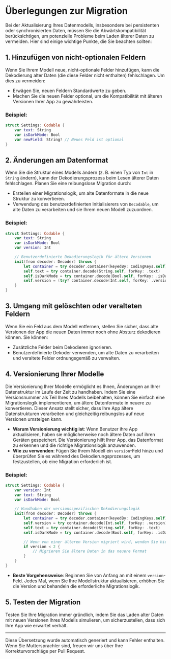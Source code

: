 # Überlegungen zur Migration

Bei der Aktualisierung Ihres Datenmodells, insbesondere bei persistenten oder synchronisierten Daten, müssen Sie die Abwärtskompatibilität berücksichtigen, um potenzielle Probleme beim Laden älterer Daten zu vermeiden. Hier sind einige wichtige Punkte, die Sie beachten sollten:

## 1. Hinzufügen von nicht-optionalen Feldern
Wenn Sie Ihrem Modell neue, nicht-optionale Felder hinzufügen, kann die Dekodierung alter Daten (die diese Felder nicht enthalten) fehlschlagen. Um dies zu vermeiden:
- Erwägen Sie, neuen Feldern Standardwerte zu geben.
- Machen Sie die neuen Felder optional, um die Kompatibilität mit älteren Versionen Ihrer App zu gewährleisten.

### Beispiel:
```swift
struct Settings: Codable {
    var text: String
    var isDarkMode: Bool
    var newField: String? // Neues Feld ist optional
}
```

## 2. Änderungen am Datenformat
Wenn Sie die Struktur eines Modells ändern (z. B. einen Typ von `Int` in `String` ändern), kann der Dekodierungsprozess beim Lesen älterer Daten fehlschlagen. Planen Sie eine reibungslose Migration durch:
- Erstellen einer Migrationslogik, um alte Datenformate in die neue Struktur zu konvertieren.
- Verwendung des benutzerdefinierten Initialisierers von `Decodable`, um alte Daten zu verarbeiten und sie Ihrem neuen Modell zuzuordnen.

### Beispiel:
```swift
struct Settings: Codable {
    var text: String
    var isDarkMode: Bool
    var version: Int

    // Benutzerdefinierte Dekodierungslogik für ältere Versionen
    init(from decoder: Decoder) throws {
        let container = try decoder.container(keyedBy: CodingKeys.self)
        self.text = try container.decode(String.self, forKey: .text)
        self.isDarkMode = try container.decode(Bool.self, forKey: .isDarkMode)
        self.version = (try? container.decode(Int.self, forKey: .version)) ?? 1 // Standard für ältere Daten
    }
}
```

## 3. Umgang mit gelöschten oder veralteten Feldern
Wenn Sie ein Feld aus dem Modell entfernen, stellen Sie sicher, dass alte Versionen der App die neuen Daten immer noch ohne Absturz dekodieren können. Sie können:
- Zusätzliche Felder beim Dekodieren ignorieren.
- Benutzerdefinierte Dekoder verwenden, um alte Daten zu verarbeiten und veraltete Felder ordnungsgemäß zu verwalten.

## 4. Versionierung Ihrer Modelle

Die Versionierung Ihrer Modelle ermöglicht es Ihnen, Änderungen an Ihrer Datenstruktur im Laufe der Zeit zu handhaben. Indem Sie eine Versionsnummer als Teil Ihres Modells beibehalten, können Sie einfach eine Migrationslogik implementieren, um ältere Datenformate in neuere zu konvertieren. Dieser Ansatz stellt sicher, dass Ihre App ältere Datenstrukturen verarbeiten und gleichzeitig reibungslos auf neue Versionen umsteigen kann.

- **Warum Versionierung wichtig ist**: Wenn Benutzer ihre App aktualisieren, haben sie möglicherweise noch ältere Daten auf ihren Geräten gespeichert. Die Versionierung hilft Ihrer App, das Datenformat zu erkennen und die richtige Migrationslogik anzuwenden.
- **Wie zu verwenden**: Fügen Sie Ihrem Modell ein `version`-Feld hinzu und überprüfen Sie es während des Dekodierungsprozesses, um festzustellen, ob eine Migration erforderlich ist.

### Beispiel:
```swift
struct Settings: Codable {
    var version: Int
    var text: String
    var isDarkMode: Bool

    // Handhaben der versionsspezifischen Dekodierungslogik
    init(from decoder: Decoder) throws {
        let container = try decoder.container(keyedBy: CodingKeys.self)
        self.version = try container.decode(Int.self, forKey: .version)
        self.text = try container.decode(String.self, forKey: .text)
        self.isDarkMode = try container.decode(Bool.self, forKey: .isDarkMode)

        // Wenn von einer älteren Version migriert wird, wenden Sie hier die erforderlichen Transformationen an
        if version < 2 {
            // Migrieren Sie ältere Daten in das neuere Format
        }
    }
}
```

- **Beste Vorgehensweise**: Beginnen Sie von Anfang an mit einem `version`-Feld. Jedes Mal, wenn Sie Ihre Modellstruktur aktualisieren, erhöhen Sie die Version und behandeln die erforderliche Migrationslogik.

## 5. Testen der Migration
Testen Sie Ihre Migration immer gründlich, indem Sie das Laden alter Daten mit neuen Versionen Ihres Modells simulieren, um sicherzustellen, dass sich Ihre App wie erwartet verhält.

---
Diese Übersetzung wurde automatisch generiert und kann Fehler enthalten. Wenn Sie Muttersprachler sind, freuen wir uns über Ihre Korrekturvorschläge per Pull Request.

